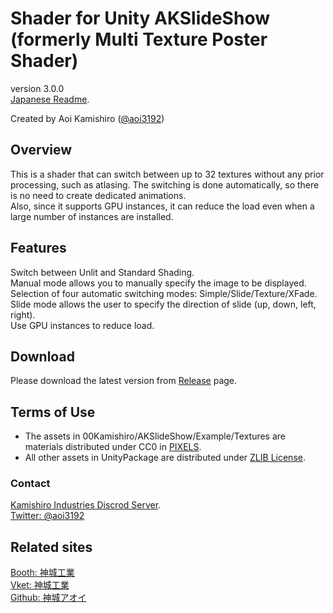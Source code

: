 # Shader for Unity AKSlideShow (formerly Multi Texture Poster Shader)

version 3.0.0  
[Japanese Readme][00].  

Created by Aoi Kamishiro ([@aoi3192][01])  

## Overview
This is a shader that can switch between up to 32 textures without any prior processing, such as atlasing. The switching is done automatically, so there is no need to create dedicated animations.  
Also, since it supports GPU instances, it can reduce the load even when a large number of instances are installed.  

## Features
Switch between Unlit and Standard Shading.  
Manual mode allows you to manually specify the image to be displayed.  
Selection of four automatic switching modes: Simple/Slide/Texture/XFade.  
Slide mode allows the user to specify the direction of slide (up, down, left, right).  
Use GPU instances to reduce load.   

## Download
Please download the latest version from [Release][21] page.  

## Terms of Use  
* The assets in 00Kamishiro/AKSlideShow/Example/Textures are materials distributed under CC0 in [PIXELS][71].  
* All other assets in UnityPackage are distributed under [ZLIB License][61].  

### Contact  
[Kamishiro Industries Discrod Server][81].  
[Twitter: @aoi3192][82]  
  
## Related sites  
[Booth: 神城工業][91]  
[Vket: 神城工業][92]  
[Github: 神城アオイ][93]  

[00]:AKSlideShow-README_JP.md
[01]:https://twitter.com/aoi3192
[21]:https://github.com/AoiKamishiro/VRChatPrefabs/releases/
[61]:LICENSE
[71]:https://www.pexels.com/ja-jp
[81]:https://discord.gg/8muNKrzaSK
[82]:https://twitter.com/aoi3192
[91]:https://kamishirolab.booth.pm/
[92]:https://www.v-market.work/ec/shops/1810/detail/
[93]:https://github.com/AoiKamishiro